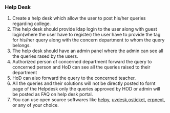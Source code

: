 ### Help Desk

1. Create a help desk which allow the user to post his/her queries regarding college. 
2. The help desk should provide ldap login to the user along with guest login(where the user have to register) the user have to provide the tag for his/her query along with the concern department to whom the query belongs. 
3. The help desk should have an admin panel where the admin can see all the queries rased by the users. 
4. Authorized person of concerned department forward the query to concerned person and HoD can see all the queries raised to their department 
5. HoD  can also forward the query to the concerned teacher. 
6. All the queries and their solutions will not be directly posted to fornt page of  the Helpdesk only the queries approved by HOD or admin will be posted as FAQ on help desk portal. 
7. You can use open source  softwares like  [helpy](helpy.io), [uvdesk](https://www.uvdesk.com/en/),[osticket](https://osticket.com), [erpnext](https://github.com/frappe/erpnext), or any of your choice.
